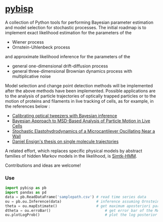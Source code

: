 [pybisp](http://nbviewer.ipython.org/github/ronojoy/pybisp/tree/master/)
======

A collection of Python tools for performing Bayesian parameter estimation and model selection for stochastic processes. The initial roadmap is to implement exact likelihood estimation for the parameters of the 

* Wiener process
* Ornstein-Uhlenbeck process

and approximate likelihood inference for the parameters of the

* general one-dimensional drift-diffusion process
* general three-dimensional Brownian dynamics process with multiplicative noise

Model selection and change point detection methods will be implemented after the above methods have been implemented. Possible applications are to the analysis of particle trajectories of optically trapped particles or to the motion of proteins and filaments in live tracking of cells, as for example, in the references below :

* [Calibrating optical tweezers with Bayesian inference](https://www.opticsinfobase.org/oe/fulltext.cfm?uri=oe-21-25-31578&id=276088)
* [Bayesian Approach to MSD-Based Analysis of Particle Motion in Live Cells](http://www.cell.com/biophysj/abstract/S0006-3495%2812%2900718-7)
* [Stochastic Elastohydrodynamics of a Microcantilever Oscillating Near a Wall ](http://journals.aps.org/prl/abstract/10.1103/PhysRevLett.96.050801)
* [Daniel Ensign's thesis on single molecule trajectories](http://purl.stanford.edu/gb827kt2324)

A related effort, which replaces specific physical models by abstract families of hidden Markov models in the likelihood, is [Simtk-HMM](https://simtk.org/home/bhmm/).

Contributions and ideas are welcome!

### Use

```python
import pybisp as pb
import pandas as pd
data = pb.ReadDataFrame('samplepath.csv') # read time series data 
ou = pb.ou.Inference(data)                # inference assuming Ornstein-Uhlenbeck process 
theta = ou.mapEstimate()                  # get maximum aposteriori parameter estimate
dtheta = ou.erroBar() 			              # get error bar of the MAP estimate
ou.plotLogProb()  			                  # plot the log posterior around the MAP estimate 
```
